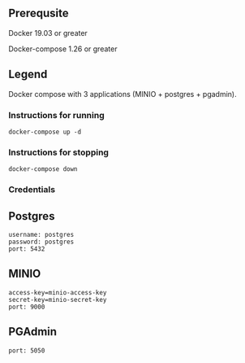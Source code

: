 ## Prerequsite

Docker 19.03 or greater

Docker-compose 1.26 or greater

## Legend

Docker compose with 3 applications (MINIO + postgres + pgadmin).

### Instructions for running

`docker-compose up -d`

### Instructions for stopping

`docker-compose down`

### Credentials

## Postgres
```
username: postgres
password: postgres
port: 5432
```

## MINIO
```
access-key=minio-access-key
secret-key=minio-secret-key
port: 9000
```

## PGAdmin
```
port: 5050
```